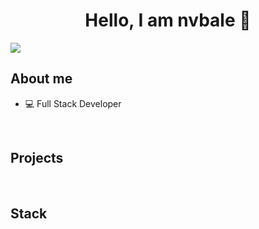 <div align="center">
<h1 align="center">Hello, I am nvbale 👋</h1>
</div>
<img src="https://i.imgur.com/OLymJB3.png">

## About me

- 💻 Full Stack Developer
<br>

## Projects
<br>

## Stack

